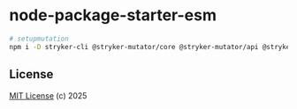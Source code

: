 # node-package-starter-esm

```sh
# setupmutation
npm i -D stryker-cli @stryker-mutator/core @stryker-mutator/api @stryker-mutator/vitest-runner @stryker-mutator/html-reporter @stryker-mutator/typescript-checker
```

## License

[MIT License](https://opensource.org/licenses/MIT) (c) 2025
